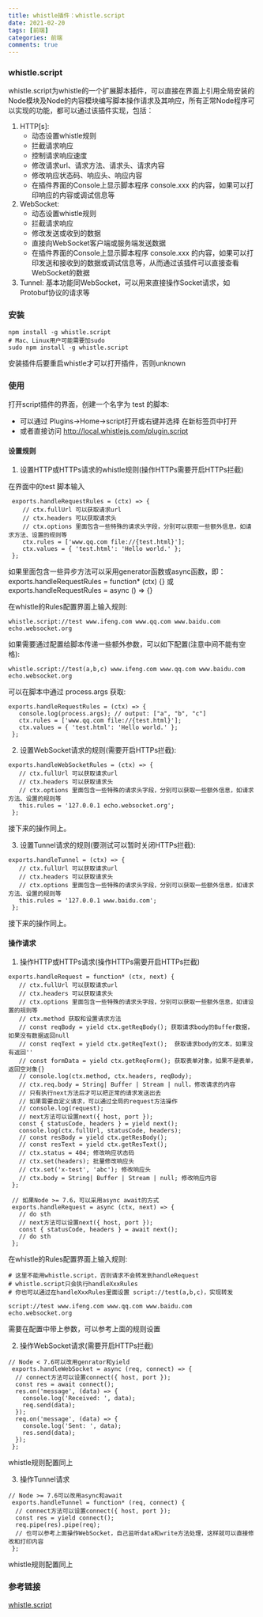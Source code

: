 ```yaml
---
title: whistle插件：whistle.script
date: 2021-02-20
tags: [前端]
categories: 前端
comments: true
---
```


### whistle.script
whistle.script为whistle的一个扩展脚本插件，可以直接在界面上引用全局安装的Node模块及Node的内容模块编写脚本操作请求及其响应，所有正常Node程序可以实现的功能，都可以通过该插件实现，包括：

1. HTTP[s]:
    - 动态设置whistle规则
    - 拦截请求响应
    - 控制请求响应速度
    - 修改请求url、请求方法、请求头、请求内容
    - 修改响应状态码、响应头、响应内容
    - 在插件界面的Console上显示脚本程序 console.xxx 的内容，如果可以打印响应的内容或调试信息等
2. WebSocket:
    - 动态设置whistle规则
    - 拦截请求响应
    - 修改发送或收到的数据
    - 直接向WebSocket客户端或服务端发送数据
    - 在插件界面的Console上显示脚本程序 console.xxx 的内容，如果可以打印发送和接收到的数据或调试信息等，从而通过该插件可以直接查看WebSocket的数据
3. Tunnel: 基本功能同WebSocket，可以用来直接操作Socket请求，如Protobuf协议的请求等

### 安装

```
npm install -g whistle.script
# Mac、Linux用户可能需要加sudo
sudo npm install -g whistle.script
```
安装插件后要重启whistle才可以打开插件，否则unknown

### 使用
打开script插件的界面，创建一个名字为 test 的脚本:
- 可以通过 Plugins->Home->script打开或右键并选择 在新标签页中打开
- 或者直接访问 http://local.whistlejs.com/plugin.script

#### 设置规则
1. 设置HTTP或HTTPs请求的whistle规则(操作HTTPs需要开启HTTPs拦截)

在界面中的test 脚本输入

```
 exports.handleRequestRules = (ctx) => {
 	// ctx.fullUrl 可以获取请求url
 	// ctx.headers 可以获取请求头
 	// ctx.options 里面包含一些特殊的请求头字段，分别可以获取一些额外信息，如请求方法、设置的规则等
 	ctx.rules = ['www.qq.com file://{test.html}'];
  	ctx.values = { 'test.html': 'Hello world.' };
 };
```
如果里面包含一些异步方法可以采用generator函数或async函数，即：exports.handleRequestRules = function* (ctx) {} 或 exports.handleRequestRules = async () => {}

在whistle的Rules配置界面上输入规则:

```
whistle.script://test www.ifeng.com www.qq.com www.baidu.com echo.websocket.org
```

如果需要通过配置给脚本传递一些额外参数，可以如下配置(注意中间不能有空格):

```
whistle.script://test(a,b,c) www.ifeng.com www.qq.com www.baidu.com echo.websocket.org
```

可以在脚本中通过 process.args 获取:

```
exports.handleRequestRules = (ctx) => {
   console.log(process.args); // output: ["a", "b", "c"]
   ctx.rules = ['www.qq.com file://{test.html}'];
   ctx.values = { 'test.html': 'Hello world.' };
 };
```

2. 设置WebSocket请求的规则(需要开启HTTPs拦截):

```
exports.handleWebSocketRules = (ctx) => {
   // ctx.fullUrl 可以获取请求url
   // ctx.headers 可以获取请求头
   // ctx.options 里面包含一些特殊的请求头字段，分别可以获取一些额外信息，如请求方法、设置的规则等
   this.rules = '127.0.0.1 echo.websocket.org';
 };
```

接下来的操作同上。

3. 设置Tunnel请求的规则(要测试可以暂时关闭HTTPs拦截):

```
exports.handleTunnel = (ctx) => {
   // ctx.fullUrl 可以获取请求url
   // ctx.headers 可以获取请求头
   // ctx.options 里面包含一些特殊的请求头字段，分别可以获取一些额外信息，如请求方法、设置的规则等
   this.rules = '127.0.0.1 www.baidu.com';
 };
```

接下来的操作同上。

#### 操作请求
1. 操作HTTP或HTTPs请求(操作HTTPs需要开启HTTPs拦截)

```
exports.handleRequest = function* (ctx, next) {
   // ctx.fullUrl 可以获取请求url
   // ctx.headers 可以获取请求头
   // ctx.options 里面包含一些特殊的请求头字段，分别可以获取一些额外信息，如请设置的规则等
   // ctx.method 获取和设置请求方法
   // const reqBody = yield ctx.getReqBody(); 获取请求body的Buffer数据，如果没有数据返回null
   // const reqText = yield ctx.getReqText();  获取请求body的文本，如果没有返回''
   // const formData = yield ctx.getReqForm(); 获取表单对象，如果不是表单，返回空对象{}
   // console.log(ctx.method, ctx.headers, reqBody);
   // ctx.req.body = String| Buffer | Stream | null，修改请求的内容
   // 只有执行next方法后才可以把正常的请求发送出去
   // 如果需要自定义请求，可以通过全局的request方法操作
   // console.log(request);
   // next方法可以设置next({ host, port });
   const { statusCode, headers } = yield next(); 
   console.log(ctx.fullUrl, statusCode, headers);
   // const resBody = yield ctx.getResBody();
   // const resText = yield ctx.getResText();
   // ctx.status = 404; 修改响应状态码
   // ctx.set(headers); 批量修改响应头
   // ctx.set('x-test', 'abc'); 修改响应头
   // ctx.body = String| Buffer | Stream | null; 修改响应内容
 };
 
 // 如果Node >= 7.6，可以采用async await的方式
 exports.handleRequest = async (ctx, next) => {
   // do sth
   // next方法可以设置next({ host, port });
   const { statusCode, headers } = await next(); 
   // do sth
 };
```

在whistle的Rules配置界面上输入规则:

```
# 这里不能用whistle.script，否则请求不会转发到handleRequest
# whistle.script只会执行handleXxxRules
# 你也可以通过在handleXxxRules里面设置 script://test(a,b,c)，实现转发

script://test www.ifeng.com www.qq.com www.baidu.com echo.websocket.org
```

需要在配置中带上参数，可以参考上面的规则设置

2. 操作WebSocket请求(需要开启HTTPs拦截)

```
// Node < 7.6可以改用genrator和yield
 exports.handleWebSocket = async (req, connect) => {
  // connect方法可以设置connect({ host, port });
  const res = await connect();
  res.on('message', (data) => {
    console.log('Received: ', data);
    req.send(data);
  });
  req.on('message', (data) => {
    console.log('Sent: ', data);
    res.send(data);
  });
 };
```

whistle规则配置同上

3. 操作Tunnel请求

```
// Node >= 7.6可以改用async和await
 exports.handleTunnel = function* (req, connect) {
  // connect方法可以设置connect({ host, port });
  const res = yield connect();
  req.pipe(res).pipe(req);
  // 也可以参考上面操作WebSocket，自己监听data和write方法处理，这样就可以直接修改和打印内容
 };
```

whistle规则配置同上

### 参考链接
[whistle.script](https://github.com/whistle-plugins/whistle.script)
